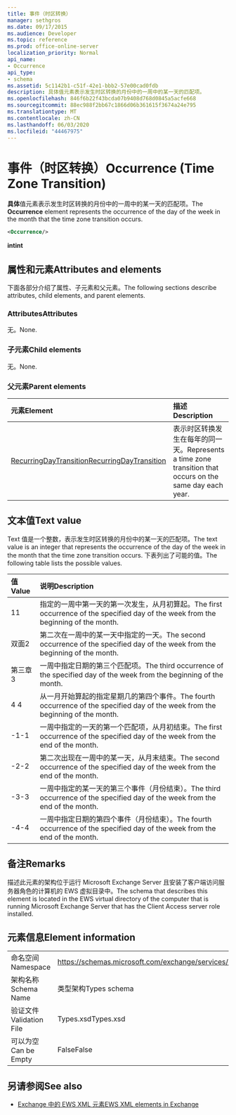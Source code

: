 ```yaml
---
title: 事件（时区转换）
manager: sethgros
ms.date: 09/17/2015
ms.audience: Developer
ms.topic: reference
ms.prod: office-online-server
localization_priority: Normal
api_name:
- Occurrence
api_type:
- schema
ms.assetid: 5c1142b1-c51f-42e1-bbb2-57e00cad0fdb
description: 具体值元素表示发生时区转换的月份中的一周中的某一天的匹配项。
ms.openlocfilehash: 846f6b22f43bcda07b9408d768d0845a5acfe668
ms.sourcegitcommit: 88ec988f2bb67c1866d06b361615f3674a24e795
ms.translationtype: MT
ms.contentlocale: zh-CN
ms.lasthandoff: 06/03/2020
ms.locfileid: "44467975"
---
```

# <a name="occurrence-time-zone-transition"></a><span data-ttu-id="cbbcd-103">事件（时区转换）</span><span class="sxs-lookup"><span data-stu-id="cbbcd-103">Occurrence (Time Zone Transition)</span></span>

<span data-ttu-id="cbbcd-104">**具体**值元素表示发生时区转换的月份中的一周中的某一天的匹配项。</span><span class="sxs-lookup"><span data-stu-id="cbbcd-104">The **Occurrence** element represents the occurrence of the day of the week in the month that the time zone transition occurs.</span></span> 
  
```xml
<Occurrence/>
```

<span data-ttu-id="cbbcd-105">**int**</span><span class="sxs-lookup"><span data-stu-id="cbbcd-105">**int**</span></span>

## <a name="attributes-and-elements"></a><span data-ttu-id="cbbcd-106">属性和元素</span><span class="sxs-lookup"><span data-stu-id="cbbcd-106">Attributes and elements</span></span>

<span data-ttu-id="cbbcd-107">下面各部分介绍了属性、子元素和父元素。</span><span class="sxs-lookup"><span data-stu-id="cbbcd-107">The following sections describe attributes, child elements, and parent elements.</span></span>
  
### <a name="attributes"></a><span data-ttu-id="cbbcd-108">Attributes</span><span class="sxs-lookup"><span data-stu-id="cbbcd-108">Attributes</span></span>

<span data-ttu-id="cbbcd-109">无。</span><span class="sxs-lookup"><span data-stu-id="cbbcd-109">None.</span></span>
  
### <a name="child-elements"></a><span data-ttu-id="cbbcd-110">子元素</span><span class="sxs-lookup"><span data-stu-id="cbbcd-110">Child elements</span></span>

<span data-ttu-id="cbbcd-111">无。</span><span class="sxs-lookup"><span data-stu-id="cbbcd-111">None.</span></span>
  
### <a name="parent-elements"></a><span data-ttu-id="cbbcd-112">父元素</span><span class="sxs-lookup"><span data-stu-id="cbbcd-112">Parent elements</span></span>

|<span data-ttu-id="cbbcd-113">**元素**</span><span class="sxs-lookup"><span data-stu-id="cbbcd-113">**Element**</span></span>|<span data-ttu-id="cbbcd-114">**描述**</span><span class="sxs-lookup"><span data-stu-id="cbbcd-114">**Description**</span></span>|
|:-----|:-----|
|[<span data-ttu-id="cbbcd-115">RecurringDayTransition</span><span class="sxs-lookup"><span data-stu-id="cbbcd-115">RecurringDayTransition</span></span>](recurringdaytransition.md) <br/> |<span data-ttu-id="cbbcd-116">表示时区转换发生在每年的同一天。</span><span class="sxs-lookup"><span data-stu-id="cbbcd-116">Represents a time zone transition that occurs on the same day each year.</span></span>  <br/> |
   
## <a name="text-value"></a><span data-ttu-id="cbbcd-117">文本值</span><span class="sxs-lookup"><span data-stu-id="cbbcd-117">Text value</span></span>

<span data-ttu-id="cbbcd-118">Text 值是一个整数，表示发生时区转换的月份中的某一天的匹配项。</span><span class="sxs-lookup"><span data-stu-id="cbbcd-118">The text value is an integer that represents the occurrence of the day of the week in the month that the time zone transition occurs.</span></span> <span data-ttu-id="cbbcd-119">下表列出了可能的值。</span><span class="sxs-lookup"><span data-stu-id="cbbcd-119">The following table lists the possible values.</span></span>
  
|<span data-ttu-id="cbbcd-120">**值**</span><span class="sxs-lookup"><span data-stu-id="cbbcd-120">**Value**</span></span>|<span data-ttu-id="cbbcd-121">**说明**</span><span class="sxs-lookup"><span data-stu-id="cbbcd-121">**Description**</span></span>|
|:-----|:-----|
|<span data-ttu-id="cbbcd-122">1</span><span class="sxs-lookup"><span data-stu-id="cbbcd-122">1</span></span>  <br/> |<span data-ttu-id="cbbcd-123">指定的一周中第一天的第一次发生，从月初算起。</span><span class="sxs-lookup"><span data-stu-id="cbbcd-123">The first occurrence of the specified day of the week from the beginning of the month.</span></span>  <br/> |
|<span data-ttu-id="cbbcd-124">双面</span><span class="sxs-lookup"><span data-stu-id="cbbcd-124">2</span></span>  <br/> |<span data-ttu-id="cbbcd-125">第二次在一周中的某一天中指定的一天。</span><span class="sxs-lookup"><span data-stu-id="cbbcd-125">The second occurrence of the specified day of the week from the beginning of the month.</span></span>  <br/> |
|<span data-ttu-id="cbbcd-126">第三章</span><span class="sxs-lookup"><span data-stu-id="cbbcd-126">3</span></span>  <br/> |<span data-ttu-id="cbbcd-127">一周中指定日期的第三个匹配项。</span><span class="sxs-lookup"><span data-stu-id="cbbcd-127">The third occurrence of the specified day of the week from the beginning of the month.</span></span>  <br/> |
|<span data-ttu-id="cbbcd-128">4 </span><span class="sxs-lookup"><span data-stu-id="cbbcd-128">4</span></span>  <br/> |<span data-ttu-id="cbbcd-129">从一月开始算起的指定星期几的第四个事件。</span><span class="sxs-lookup"><span data-stu-id="cbbcd-129">The fourth occurrence of the specified day of the week from the beginning of the month.</span></span>  <br/> |
|<span data-ttu-id="cbbcd-130">-1</span><span class="sxs-lookup"><span data-stu-id="cbbcd-130">-1</span></span>  <br/> |<span data-ttu-id="cbbcd-131">一周中指定的一天的第一个匹配项，从月初结束。</span><span class="sxs-lookup"><span data-stu-id="cbbcd-131">The first occurrence of the specified day of the week from the end of the month.</span></span>  <br/> |
|<span data-ttu-id="cbbcd-132">-2</span><span class="sxs-lookup"><span data-stu-id="cbbcd-132">-2</span></span>  <br/> |<span data-ttu-id="cbbcd-133">第二次出现在一周中的某一天，从月末结束。</span><span class="sxs-lookup"><span data-stu-id="cbbcd-133">The second occurrence of the specified day of the week from the end of the month.</span></span>  <br/> |
|<span data-ttu-id="cbbcd-134">-3</span><span class="sxs-lookup"><span data-stu-id="cbbcd-134">-3</span></span>  <br/> |<span data-ttu-id="cbbcd-135">一周中指定的某一天的第三个事件（月份结束）。</span><span class="sxs-lookup"><span data-stu-id="cbbcd-135">The third occurrence of the specified day of the week from the end of the month.</span></span>  <br/> |
|<span data-ttu-id="cbbcd-136">-4</span><span class="sxs-lookup"><span data-stu-id="cbbcd-136">-4</span></span>  <br/> |<span data-ttu-id="cbbcd-137">一周中指定日期的第四个事件（月份结束）。</span><span class="sxs-lookup"><span data-stu-id="cbbcd-137">The fourth occurrence of the specified day of the week from the end of the month.</span></span>  <br/> |
   
## <a name="remarks"></a><span data-ttu-id="cbbcd-138">备注</span><span class="sxs-lookup"><span data-stu-id="cbbcd-138">Remarks</span></span>

<span data-ttu-id="cbbcd-139">描述此元素的架构位于运行 Microsoft Exchange Server 且安装了客户端访问服务器角色的计算机的 EWS 虚拟目录中。</span><span class="sxs-lookup"><span data-stu-id="cbbcd-139">The schema that describes this element is located in the EWS virtual directory of the computer that is running Microsoft Exchange Server that has the Client Access server role installed.</span></span>
  
## <a name="element-information"></a><span data-ttu-id="cbbcd-140">元素信息</span><span class="sxs-lookup"><span data-stu-id="cbbcd-140">Element information</span></span>

|||
|:-----|:-----|
|<span data-ttu-id="cbbcd-141">命名空间</span><span class="sxs-lookup"><span data-stu-id="cbbcd-141">Namespace</span></span>  <br/> |https://schemas.microsoft.com/exchange/services/2006/types  <br/> |
|<span data-ttu-id="cbbcd-142">架构名称</span><span class="sxs-lookup"><span data-stu-id="cbbcd-142">Schema Name</span></span>  <br/> |<span data-ttu-id="cbbcd-143">类型架构</span><span class="sxs-lookup"><span data-stu-id="cbbcd-143">Types schema</span></span>  <br/> |
|<span data-ttu-id="cbbcd-144">验证文件</span><span class="sxs-lookup"><span data-stu-id="cbbcd-144">Validation File</span></span>  <br/> |<span data-ttu-id="cbbcd-145">Types.xsd</span><span class="sxs-lookup"><span data-stu-id="cbbcd-145">Types.xsd</span></span>  <br/> |
|<span data-ttu-id="cbbcd-146">可以为空</span><span class="sxs-lookup"><span data-stu-id="cbbcd-146">Can be Empty</span></span>  <br/> |<span data-ttu-id="cbbcd-147">False</span><span class="sxs-lookup"><span data-stu-id="cbbcd-147">False</span></span>  <br/> |
   
## <a name="see-also"></a><span data-ttu-id="cbbcd-148">另请参阅</span><span class="sxs-lookup"><span data-stu-id="cbbcd-148">See also</span></span>

- [<span data-ttu-id="cbbcd-149">Exchange 中的 EWS XML 元素</span><span class="sxs-lookup"><span data-stu-id="cbbcd-149">EWS XML elements in Exchange</span></span>](ews-xml-elements-in-exchange.md)

